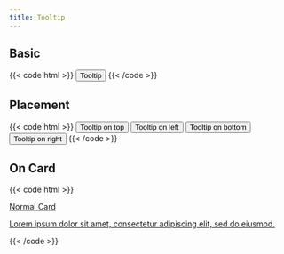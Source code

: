```yaml
---
title: Tooltip
---
```


## Basic

{{< code html >}}
<button class="btn btn-light" x-data="tooltip()" x-spread="tooltip" title="Regular Tooltip">Tooltip</button>
{{< /code >}}

## Placement

{{< code html >}}
<button class="btn btn-light" x-data="tooltip()" x-spread="tooltip" x-position="top" title="Tooltip on top">Tooltip on top</button>
<button class="btn btn-light" x-data="tooltip()" x-spread="tooltip" x-position="left" title="Tooltip on left">Tooltip on left</button>
<button class="btn btn-light" x-data="tooltip()" x-spread="tooltip" x-position="bottom" title="Tooltip on bottom">Tooltip on bottom</button>
<button class="btn btn-light" x-data="tooltip()" x-spread="tooltip" x-position="right" title="Tooltip on right">Tooltip on right</button>
{{< /code >}}

## On Card

{{< code html >}}
<a href="#" class="card" x-data="tooltip()" x-spread="tooltip" title="Lorem ipsum dolor sit amet, consectetur adipiscing elit, sed do eiusmod.">
  <div class="card-header">Normal Card</div>
  <div class="card-body">
    <p>Lorem ipsum dolor sit amet, consectetur adipiscing elit, sed do eiusmod.</p>
  </div>
</a>
{{< /code >}}
